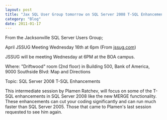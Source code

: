 ```yaml
---
layout: post
title: "Jax SQL User Group tomorrow on SQL Server 2008 T-SQL Enhancements"
category: "Blog"
date: 2011-01-17
---
```



From the Jacksonville SQL Server Users Group;

April JSSUG Meeting Wednesday 16th at 6pm (From [jssug.com](http://jssug.com))

JSSUG will be meeting Wednesday at 6PM at the BOA campus.

Where: "Driftwood" room (2nd floor) in Building 500, Bank of America, 9000 Southside Blvd: Map and Directions

Topic: SQL Server 2008 T-SQL Enhancements

This intermediate session by Plamen Ratchev, will focus on some of the T-SQL enhancements in SQL Server 2008 like the new MERGE functionality. These enhancements can cut your coding significantly and can run much faster than SQL Server 2005\. Those that came to Plamen's last session requested to see him again.